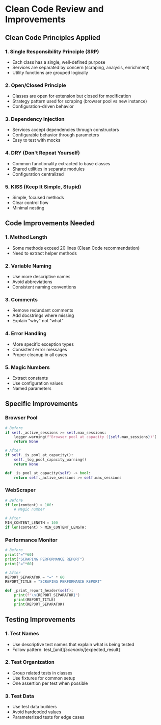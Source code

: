 # Clean Code Review and Improvements

## Clean Code Principles Applied

### 1. **Single Responsibility Principle (SRP)**
- Each class has a single, well-defined purpose
- Services are separated by concern (scraping, analysis, enrichment)
- Utility functions are grouped logically

### 2. **Open/Closed Principle**
- Classes are open for extension but closed for modification
- Strategy pattern used for scraping (browser pool vs new instance)
- Configuration-driven behavior

### 3. **Dependency Injection**
- Services accept dependencies through constructors
- Configurable behavior through parameters
- Easy to test with mocks

### 4. **DRY (Don't Repeat Yourself)**
- Common functionality extracted to base classes
- Shared utilities in separate modules
- Configuration centralized

### 5. **KISS (Keep It Simple, Stupid)**
- Simple, focused methods
- Clear control flow
- Minimal nesting

## Code Improvements Needed

### 1. **Method Length**
- Some methods exceed 20 lines (Clean Code recommendation)
- Need to extract helper methods

### 2. **Variable Naming**
- Use more descriptive names
- Avoid abbreviations
- Consistent naming conventions

### 3. **Comments**
- Remove redundant comments
- Add docstrings where missing
- Explain "why" not "what"

### 4. **Error Handling**
- More specific exception types
- Consistent error messages
- Proper cleanup in all cases

### 5. **Magic Numbers**
- Extract constants
- Use configuration values
- Named parameters

## Specific Improvements

### Browser Pool
```python
# Before
if self._active_sessions >= self.max_sessions:
    logger.warning(f"Browser pool at capacity ({self.max_sessions})")
    return None

# After
if self._is_pool_at_capacity():
    self._log_pool_capacity_warning()
    return None

def _is_pool_at_capacity(self) -> bool:
    return self._active_sessions >= self.max_sessions
```

### WebScraper
```python
# Before
if len(content) > 100:
    # Magic number

# After
MIN_CONTENT_LENGTH = 100
if len(content) > MIN_CONTENT_LENGTH:
```

### Performance Monitor
```python
# Before
print("="*60)
print("SCRAPING PERFORMANCE REPORT")
print("="*60)

# After
REPORT_SEPARATOR = "=" * 60
REPORT_TITLE = "SCRAPING PERFORMANCE REPORT"

def _print_report_header(self):
    print(f"\n{REPORT_SEPARATOR}")
    print(REPORT_TITLE)
    print(REPORT_SEPARATOR)
```

## Testing Improvements

### 1. **Test Names**
- Use descriptive test names that explain what is being tested
- Follow pattern: test_[unit]_[scenario]_[expected_result]

### 2. **Test Organization**
- Group related tests in classes
- Use fixtures for common setup
- One assertion per test when possible

### 3. **Test Data**
- Use test data builders
- Avoid hardcoded values
- Parameterized tests for edge cases